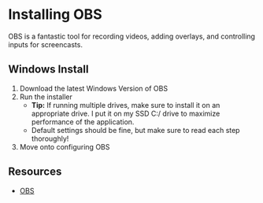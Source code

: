 # Installing OBS

OBS is a fantastic tool for recording videos, adding overlays, and controlling inputs for screencasts.

## Windows Install

1. Download the latest Windows Version of OBS
2. Run the installer
	* **Tip:** If running multiple drives, make sure to install it on an appropriate drive.  I put it on my SSD C:/ drive to maximize performance of the application.
	* Default settings should be fine, but make sure to read each step thoroughly!
3. Move onto configuring OBS

## Resources

* [OBS](https://obsproject.com/download)